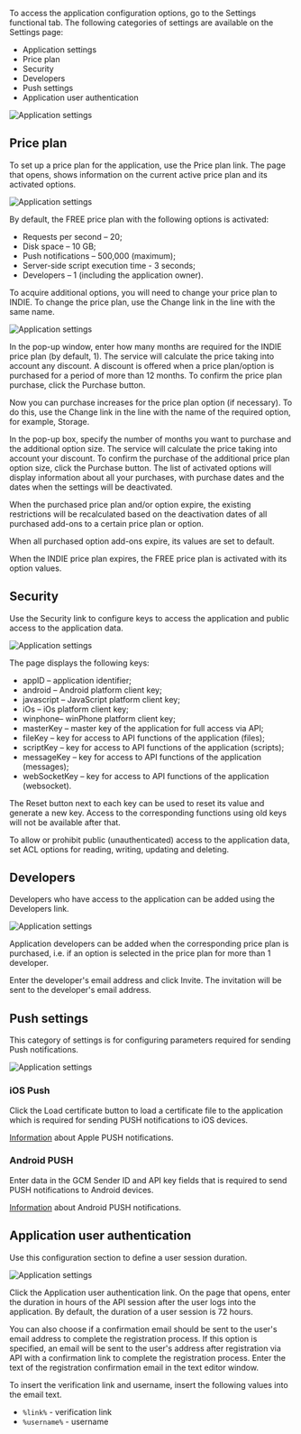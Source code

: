 To access the application configuration options, go to the Settings functional tab. The following categories of settings are available on the Settings page:

* Application settings
* Price plan
* Security
* Developers
* Push settings
* Application user authentication

![Application settings](../img/appsettings.png)

## Price plan

To set up a price plan for the application, use the Price plan link. The page that opens, shows information on the current active price plan and its activated options.

![Application settings](../img/appsettingstariff.png)

By default, the FREE price plan with the following options is activated:

* Requests per second – 20;
* Disk space – 10 GB;
* Push notifications – 500,000 (maximum);
* Server-side script execution time - 3 seconds;
* Developers – 1 (including the application owner).

To acquire additional options, you will need to change your price plan to INDIE. To change the price plan, use the Change link in the line with the same name.

![Application settings](../img/appsettingstariffchange.png)

In the pop-up window, enter how many months are required for the INDIE price plan (by default, 1). The service will calculate the price taking into account any discount. A discount is offered when a price plan/option is purchased for a period of more than 12 months. To confirm the price plan purchase, click the Purchase button.

Now you can purchase increases for the price plan option (if necessary). To do this, use the Change link in the line with the name of the required option, for example, Storage.

In the pop-up box, specify the number of months you want to purchase and the additional option size. The service will calculate the price taking into account your discount. To confirm the purchase of the additional price plan option size, click the Purchase button. The list of activated options will display information about all your purchases, with purchase dates and the dates when the settings will be deactivated.

When the purchased price plan and/or option expire, the existing restrictions will be recalculated based on the deactivation dates of all purchased add-ons to a certain price plan or option.

When all purchased option add-ons expire, its values are set to default.

When the INDIE price plan expires, the FREE price plan is activated with its option values.

## Security

Use the Security link to configure keys to access the application and public access to the application data.

![Application settings](../img/appsettingssecurity.png)

The page displays the following keys:

* appID – application identifier;
* android – Android platform client key;
* javascript – JavaScript platform client key;
* iOs – iOs platform client key;
* winphone– winPhone platform client key;
* masterKey – master key of the application for full access via API;
* fileKey – key for access to API functions of the application (files);
* scriptKey – key for access to API functions of the application (scripts);
* messageKey – key for access to API functions of the application (messages);
* webSocketKey – key for access to API functions of the application (websocket).

The Reset button next to each key can be used to reset its value and generate a new key. Access to the corresponding functions using old keys will not be available after that.

To allow or prohibit public (unauthenticated) access to the application data, set ACL options for reading, writing, updating and deleting.

## Developers

Developers who have access to the application can be added using the Developers link.

![Application settings](../img/appsettingsdevelopers.png)

Application developers can be added when the corresponding price plan is purchased, i.e. if an option is selected in the price plan for more than 1 developer.

Enter the developer's email address and click Invite. The invitation will be sent to the developer's email address.

## Push settings

This category of settings is for configuring parameters required for sending Push notifications.

![Application settings](../img/appsettingspush.png)

### iOS Push

Click the Load certificate button to load a certificate file to the application which is required for sending PUSH notifications to iOS devices.

[Information](https://developer.apple.com/library/ios/documentation/NetworkingInternet/Conceptual/RemoteNotificationsPG/Chapters/ApplePushService.html) about Apple PUSH notifications.

### Android PUSH

Enter data in the GCM Sender ID and API key fields that is required to send PUSH notifications to Android devices.

[Information](https://developers.google.com/cloud-messaging/gcm) about Android PUSH notifications.

## Application user authentication

Use this configuration section to define a user session duration.

![Application settings](../img/appsettingsusers.png)

Click the Application user authentication link. On the page that opens, enter the duration in hours of the API session after the user logs into the application. By default, the duration of a user session is 72 hours.

You can also choose if a confirmation email should be sent to the user's email address to complete the registration process. If this option is specified, an email will be sent to the user's address after registration via API with a confirmation link to complete the registration process. Enter the text of the registration confirmation email in the text editor window.

To insert the verification link and username, insert the following values into the email text.

* `%link%` - verification link
* `%username%` - username